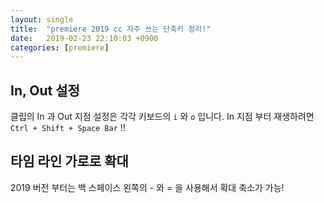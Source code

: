 ```yaml
---
layout: single
title:  "premiere 2019 cc 자주 쓰는 단축키 정리!"
date:   2019-02-23 22:10:03 +0900
categories: [premiere]
--- 
```



## In, Out 설정
클립의 In 과 Out 지점 설정은 각각 키보드의 `i` 와 `o` 입니다.
In 지점 부터 재생하려면 `Ctrl + Shift + Space Bar` !!



## 타임 라인 가로로 확대
2019 버전 부터는
백 스페이스 왼쪽의 - 와 = 을 사용해서 확대 축소가 가능!







